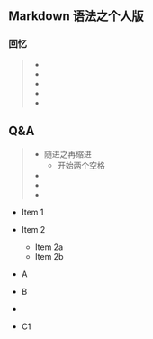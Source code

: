 
## Markdown 语法之个人版

### 回忆
> * 
> * 
> * 
> * 
> * 

## Q&A 
> * 随进之再缩进
>   * 开始两个空格
> * 
> * 
> * 

* Item 1
* Item 2
  * Item 2a
  * Item 2b

* A
* B
* 
 * C1
